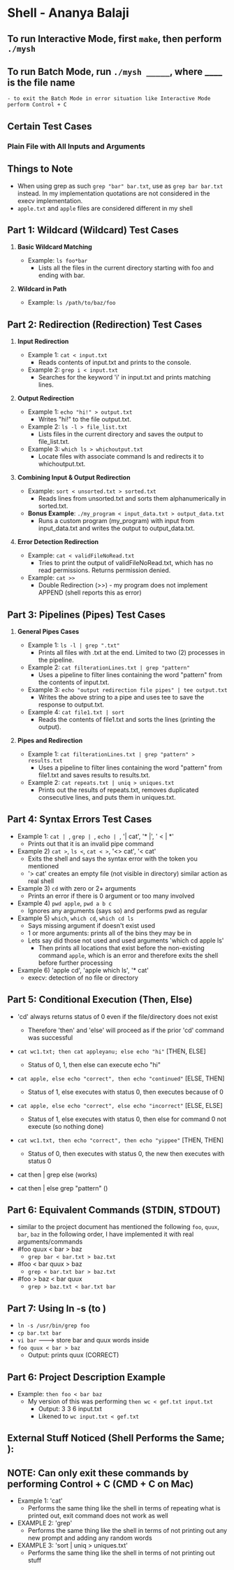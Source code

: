 # Shell - Ananya Balaji

## To run Interactive Mode, first `make`, then perform `./mysh`
## To run Batch Mode, run `./mysh _____`, where ____ is the file name
    - to exit the Batch Mode in error situation like Interactive Mode perform Control + C

## Certain Test Cases
### Plain File with All Inputs and Arguments

## Things to Note
- When using grep as such `grep "bar" bar.txt`, use as `grep bar bar.txt` instead. In my implementation quotations are not considered in the execv implementation.
- `apple.txt` and `apple` files are considered different in my shell

## Part 1: Wildcard (Wildcard) Test Cases
1. **Basic Wildcard Matching**
   - Example: `ls foo*bar`
     - Lists all the files in the current directory starting with foo and ending with bar.

2. **Wildcard in Path**
   - Example: `ls /path/to/baz/foo`

## Part 2: Redirection (Redirection) Test Cases
1. **Input Redirection**
   - Example 1: `cat < input.txt`
     - Reads contents of input.txt and prints to the console.
   - Example 2: `grep i < input.txt`
     - Searches for the keyword 'i' in input.txt and prints matching lines.

2. **Output Redirection**
   - Example 1: `echo "hi!" > output.txt`
     - Writes "hi!" to the file output.txt.
   - Example 2: `ls -l > file_list.txt`
     - Lists files in the current directory and saves the output to file_list.txt.
   - Example 3: `which ls > whichoutput.txt`
     - Locate files with associate command ls and redirects it to whichoutput.txt. 

3. **Combining Input & Output Redirection**
   - Example: `sort < unsorted.txt > sorted.txt`
     - Reads lines from unsorted.txt and sorts them alphanumerically in sorted.txt.
   - **Bonus Example**: `./my_program < input_data.txt > output_data.txt`
     - Runs a custom program (my_program) with input from input_data.txt and writes the output to output_data.txt.

4. **Error Detection Redirection**
   - Example: `cat < validFileNoRead.txt`
     - Tries to print the output of validFileNoRead.txt, which has no read permissions. Returns permission denied.
   - Example: `cat >>`
     - Double Redirection (>>) - my program does not implement APPEND (shell reports this as error)


## Part 3: Pipelines (Pipes) Test Cases
1. **General Pipes Cases**
   - Example 1: `ls -l | grep ".txt"`
     - Prints all files with .txt at the end. Limited to two (2) processes in the pipeline.
   - Example 2: `cat filterationLines.txt | grep "pattern"`
     - Uses a pipeline to filter lines containing the word "pattern" from the contents of input.txt.
   - Example 3: `echo "output redirection file pipes" | tee output.txt`
     - Writes the above string to a pipe and uses tee to save the response to output.txt.
   - Example 4: `cat file1.txt | sort`
     - Reads the contents of file1.txt and sorts the lines (printing the output).

2. **Pipes and Redirection**
   - Example 1: `cat filterationLines.txt | grep "pattern" > results.txt`
     - Uses a pipeline to filter lines containing the word "pattern" from file1.txt and saves results to results.txt.
   - Example 2: `cat repeats.txt | uniq > uniques.txt`
     - Prints out the results of repeats.txt, removes duplicated consecutive lines, and puts them in uniques.txt.

## Part 4: Syntax Errors Test Cases 
   - Example 1: `cat | `, `grep | `,  `echo | `, '| cat', '* |', ' < | *'
     - Prints out that it is an invalid pipe command
   - Example 2) `cat >`, `ls <`, `cat < >`, '<> cat', '< cat'
     - Exits the shell and says the syntax error with the token you mentioned
     - '> cat' creates an empty file (not visible in directory) similar action as real shell
   - Example 3) `cd` with zero or 2+ arguments
     - Prints an error if there is 0 argument or too many involved
   - Example 4) `pwd apple`, `pwd a b c`
     - Ignores any arguments (says so) and performs pwd as regular
   - Example 5) `which`, `which cd`, `which cd ls`
     - Says missing argument if doesn't exist used
     - 1 or more arguments: prints all of the bins they may be in
     - Lets say did those not used and used arguments 'which cd apple ls'
       - Then prints all locations that exist before the non-existing command `apple`, which is an error and therefore exits the shell before further processing
   - Example 6) 'apple cd', 'apple which ls', '* cat'
     - execv: detection of no file or directory

## Part 5: Conditional Execution (Then, Else)
   - 'cd' always returns status of 0 even if the file/directory does not exist
     - Therefore 'then' and 'else' will proceed as if the prior 'cd' command was successful
   - `cat wc1.txt; then cat appleyanu; else echo "hi"` [THEN, ELSE]
     - Status of 0, 1, then else can execute echo "hi"
   - `cat apple, else echo "correct", then echo "continued"` [ELSE, THEN]
     - Status of 1, else executes with status 0, then executes because of 0
   - `cat apple, else echo "correct", else echo "incorrect"` [ELSE, ELSE]
     - Status of 1, else executes with status 0, then else for command 0 not execute (so nothing done)
   - `cat wc1.txt, then echo "correct", then echo "yippee"` [THEN, THEN]
     - Status of 0, then executes with status 0, the new then executes with status 0

   - cat then | grep else (works)
   - cat then | else grep "pattern" ()

## Part 6: Equivalent Commands (STDIN, STDOUT)
   -  similar to the project document has mentioned the following `foo`, `quux`, `bar`, `baz` in the following order, I have implemented it with real arguments/commands
   - #foo quux < bar > baz
     - `grep bar < bar.txt > baz.txt`
   - #foo < bar quux > baz
     - `grep < bar.txt bar > baz.txt`
   - #foo > baz < bar quux
     - `grep > baz.txt < bar.txt bar`

## Part 7: Using ln -s (to )
   - `ln -s /usr/bin/grep foo`
   - `cp bar.txt bar`
   - `vi bar` ---> store bar and quux words inside
   - `foo quux < bar > baz`
     - Output: prints quux (CORRECT)

## Part 6: Project Description Example
   - Example: `then foo < bar baz`
     - My version of this was performing `then wc < gef.txt input.txt`
       - Output: 3  3  6   input.txt
       - Likened to `wc input.txt < gef.txt`

## External Stuff Noticed (Shell Performs the Same; ):
## NOTE: Can only exit these commands by performing Control + C (CMD + C on Mac)
   - Example 1: 'cat'
     - Performs the same thing like the shell in terms of repeating what is printed out, exit command does not work as well
   - EXAMPLE 2: 'grep'
     - Performs the same thing like the shell in terms of not printing out any new prompt and adding any random words
   - EXAMPLE 3: 'sort | uniq > uniques.txt'
     - Performs the same thing like the shell in terms of not printing out stuff
